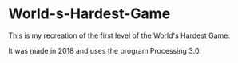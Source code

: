 # World-s-Hardest-Game

This is my recreation of the first level of the World's Hardest Game.

It was made in 2018 and uses the program Processing 3.0.
